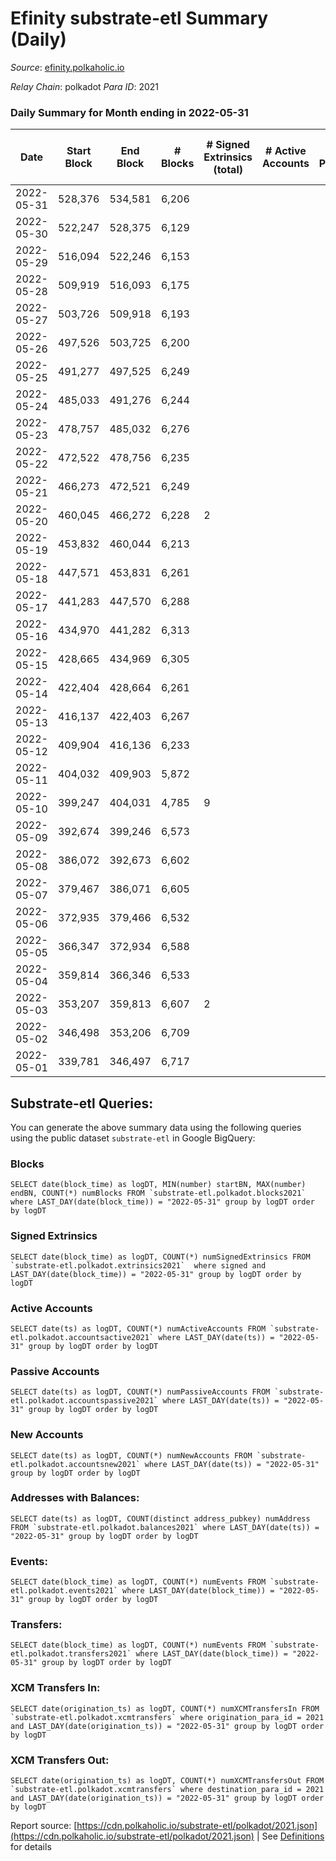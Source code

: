 # Efinity substrate-etl Summary (Daily)

_Source_: [efinity.polkaholic.io](https://efinity.polkaholic.io)

*Relay Chain*: polkadot
*Para ID*: 2021



### Daily Summary for Month ending in 2022-05-31


| Date | Start Block | End Block | # Blocks | # Signed Extrinsics (total) | # Active Accounts | # Passive | # New | # Addresses with Balances | # Events | # Transfers | # XCM Transfers In | # XCM Transfers Out | Issues | 
| ---- | ----------- | --------- | -------- | --------------------------- | ----------------- | --------- | ----- | ------------------------- | -------- | ----------- | ------------------ | ------------------- | ------ |
| 2022-05-31 | 528,376 | 534,581 | 6,206 |  |  |  |  | 10 | 18,638 |   |   |   |  |
| 2022-05-30 | 522,247 | 528,375 | 6,129 |  |  |  |  | 10 | 18,407 |   |   |   |  |
| 2022-05-29 | 516,094 | 522,246 | 6,153 |  |  |  |  | 10 | 18,483 |   |   |   |  |
| 2022-05-28 | 509,919 | 516,093 | 6,175 |  |  |  |  | 10 | 18,547 |   |   |   |  |
| 2022-05-27 | 503,726 | 509,918 | 6,193 |  |  |  |  | 10 | 18,599 |   |   |   |  |
| 2022-05-26 | 497,526 | 503,725 | 6,200 |  |  |  |  | 10 | 18,620 |   |   |   |  |
| 2022-05-25 | 491,277 | 497,525 | 6,249 |  |  |  |  | 10 | 18,769 |   |   |   |  |
| 2022-05-24 | 485,033 | 491,276 | 6,244 |  |  |  |  | 10 | 18,752 |   |   |   |  |
| 2022-05-23 | 478,757 | 485,032 | 6,276 |  |  |  |  | 10 | 18,850 |   |   |   |  |
| 2022-05-22 | 472,522 | 478,756 | 6,235 |  |  |  |  | 10 | 18,725 |   |   |   |  |
| 2022-05-21 | 466,273 | 472,521 | 6,249 |  |  |  |  | 10 | 18,767 |   |   |   |  |
| 2022-05-20 | 460,045 | 466,272 | 6,228 | 2 |  |  |  | 10 | 18,722 |   |   |   |  |
| 2022-05-19 | 453,832 | 460,044 | 6,213 |  |  |  |  | 8 | 18,659 |   |   |   |  |
| 2022-05-18 | 447,571 | 453,831 | 6,261 |  |  |  |  | 8 | 18,805 |   |   |   |  |
| 2022-05-17 | 441,283 | 447,570 | 6,288 |  |  |  |  | 8 | 18,884 |   |   |   |  |
| 2022-05-16 | 434,970 | 441,282 | 6,313 |  |  |  |  | 8 | 18,961 |   |   |   |  |
| 2022-05-15 | 428,665 | 434,969 | 6,305 |  |  |  |  |  | 18,935 |   |   |   |  |
| 2022-05-14 | 422,404 | 428,664 | 6,261 |  |  |  |  | 8 | 18,803 |   |   |   |  |
| 2022-05-13 | 416,137 | 422,403 | 6,267 |  |  |  |  | 8 | 18,823 |   |   |   |  |
| 2022-05-12 | 409,904 | 416,136 | 6,233 |  |  |  |  | 8 | 18,719 |   |   |   |  |
| 2022-05-11 | 404,032 | 409,903 | 5,872 |  |  |  |  | 8 | 17,636 |   |   |   |  |
| 2022-05-10 | 399,247 | 404,031 | 4,785 | 9 |  |  |  |  | 14,406 | 4 ($11.16) |   |   |  |
| 2022-05-09 | 392,674 | 399,246 | 6,573 |  |  |  |  | 4 | 19,741 |   |   |   |  |
| 2022-05-08 | 386,072 | 392,673 | 6,602 |  |  |  |  | 4 | 19,828 |   |   |   |  |
| 2022-05-07 | 379,467 | 386,071 | 6,605 |  |  |  |  | 4 | 19,837 |   |   |   |  |
| 2022-05-06 | 372,935 | 379,466 | 6,532 |  |  |  |  | 4 | 19,618 |   |   |   |  |
| 2022-05-05 | 366,347 | 372,934 | 6,588 |  |  |  |  | 4 | 19,786 |   |   |   |  |
| 2022-05-04 | 359,814 | 366,346 | 6,533 |  |  |  |  | 4 | 19,621 |   |   |   |  |
| 2022-05-03 | 353,207 | 359,813 | 6,607 | 2 |  |  |  | 4 | 19,856 |   |   |   |  |
| 2022-05-02 | 346,498 | 353,206 | 6,709 |  |  |  |  | 3 | 20,160 |   |   |   |  |
| 2022-05-01 | 339,781 | 346,497 | 6,717 |  |  |  |  | 3 | 20,184 |   |   |   |  |

## Substrate-etl Queries:
You can generate the above summary data using the following queries using the public dataset `substrate-etl` in Google BigQuery:


### Blocks
```
SELECT date(block_time) as logDT, MIN(number) startBN, MAX(number) endBN, COUNT(*) numBlocks FROM `substrate-etl.polkadot.blocks2021`  where LAST_DAY(date(block_time)) = "2022-05-31" group by logDT order by logDT
```


### Signed Extrinsics
```
SELECT date(block_time) as logDT, COUNT(*) numSignedExtrinsics FROM `substrate-etl.polkadot.extrinsics2021`  where signed and LAST_DAY(date(block_time)) = "2022-05-31" group by logDT order by logDT
```


### Active Accounts
```
SELECT date(ts) as logDT, COUNT(*) numActiveAccounts FROM `substrate-etl.polkadot.accountsactive2021` where LAST_DAY(date(ts)) = "2022-05-31" group by logDT order by logDT
```


### Passive Accounts
```
SELECT date(ts) as logDT, COUNT(*) numPassiveAccounts FROM `substrate-etl.polkadot.accountspassive2021` where LAST_DAY(date(ts)) = "2022-05-31" group by logDT order by logDT
```


### New Accounts
```
SELECT date(ts) as logDT, COUNT(*) numNewAccounts FROM `substrate-etl.polkadot.accountsnew2021` where LAST_DAY(date(ts)) = "2022-05-31" group by logDT order by logDT
```


### Addresses with Balances:
```
SELECT date(ts) as logDT, COUNT(distinct address_pubkey) numAddress FROM `substrate-etl.polkadot.balances2021` where LAST_DAY(date(ts)) = "2022-05-31" group by logDT order by logDT
```


### Events:
```
SELECT date(block_time) as logDT, COUNT(*) numEvents FROM `substrate-etl.polkadot.events2021` where LAST_DAY(date(block_time)) = "2022-05-31" group by logDT order by logDT
```


### Transfers:
```
SELECT date(block_time) as logDT, COUNT(*) numEvents FROM `substrate-etl.polkadot.transfers2021` where LAST_DAY(date(block_time)) = "2022-05-31" group by logDT order by logDT
```


### XCM Transfers In:
```
SELECT date(origination_ts) as logDT, COUNT(*) numXCMTransfersIn FROM `substrate-etl.polkadot.xcmtransfers` where origination_para_id = 2021 and LAST_DAY(date(origination_ts)) = "2022-05-31" group by logDT order by logDT
```


### XCM Transfers Out:
```
SELECT date(origination_ts) as logDT, COUNT(*) numXCMTransfersOut FROM `substrate-etl.polkadot.xcmtransfers` where destination_para_id = 2021 and LAST_DAY(date(origination_ts)) = "2022-05-31" group by logDT order by logDT
```



Report source: [https://cdn.polkaholic.io/substrate-etl/polkadot/2021.json](https://cdn.polkaholic.io/substrate-etl/polkadot/2021.json) | See [Definitions](/DEFINITIONS.md) for details
